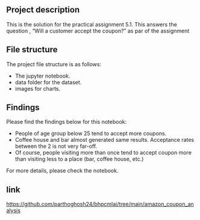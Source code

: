 ## Project description

This is the solution for the practical assignment 5.1. This answers the question , “Will a customer accept the coupon?” as par of the assignment

## File structure

The project file structure is as follows:

- The jupyter notebook.
- data folder for the dataset.
- images for charts.

## Findings

Please find the findings below for this notebook:

- People of age group below 25 tend to accept more coupons.
- Coffee house and bar almost generated same results. Acceptance rates between the 2 is not very far-off.
- Of course, people visiting more than once tend to accept coupon more than visiting less to a place (bar, coffee house, etc.)

For more details, please check the notebook.

## link

https://github.com/parthoghosh24/bhpcmlai/tree/main/amazon_coupon_analysis